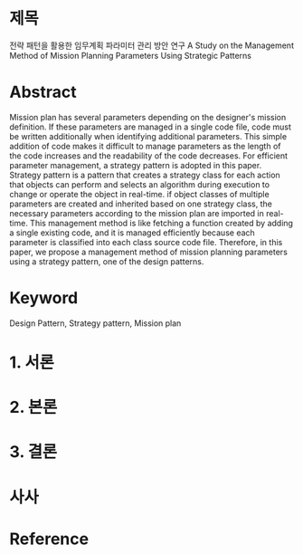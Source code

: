 # 제목
전략 패턴을 활용한 임무계획 파라미터 관리 방안 연구
A Study on the Management Method of Mission Planning Parameters Using Strategic Patterns

# Abstract
Mission plan has several parameters depending on the designer's mission definition. 
If these parameters are managed in a single code file, code must be written additionally when identifying additional parameters.
This simple addition of code makes it difficult to manage parameters as the length of the code increases and the readability of the code decreases.
For efficient parameter management, a strategy pattern is adopted in this paper. 
Strategy pattern is a pattern that creates a strategy class for each action that objects can perform and selects an algorithm during execution to change or operate the object in real-time. 
if object classes of multiple parameters are created and inherited based on one strategy class, the necessary parameters according to the mission plan are imported in real-time.
This management method is like fetching a function created by adding a single existing code, and it is managed efficiently because each parameter is classified into each class source code file. 
Therefore, in this paper, we propose a management method of mission planning parameters using a strategy pattern, one of the design patterns.

# Keyword
Design Pattern, Strategy pattern, Mission plan

# 1. 서론

# 2. 본론

# 3. 결론

# 사사

# Reference
